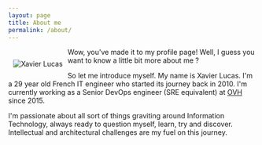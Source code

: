 ```yaml
---
layout: page
title: About me
permalink: /about/
---
```

<div class="pull-left" style="float: left; margin: 10px;">
	<p>
		<image src="/images/me.jpeg" alt="Xavier Lucas"/>
	</p>
</div>

Wow, you've made it to my profile page! Well, I guess you want to know a little
bit more about me ?

So let me introduce myself. My name is Xavier Lucas. I'm a 29 year old French
IT engineer who started its journey back in 2010. I'm currently working as a
Senior DevOps engineer (SRE equivalent) at [OVH][ovh-com] since 2015.

I'm passionate about all sort of things graviting around Information
Technology, always ready to question myself, learn, try and discover.
Intellectual and architectural challenges are my fuel on this journey.

[ovh-com]: https://www.ovh.com

